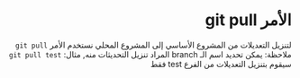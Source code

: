 <div dir=rtl >

# الأمر git pull
لتنزيل التعديلات من المشروع الأساسي إلى المشروع المحلي نستخدم الأمر `git pull` 
ملاحظة: يمكن تحديد اسم الـ branch المراد تنزيل التحديثات منه, مثال: `git pull test` سيقوم بتنزيل التعديلات من الفرع test فقط
</div>